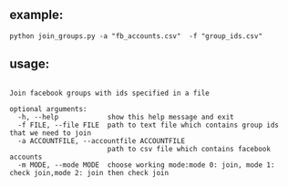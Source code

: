## example:

```
python join_groups.py -a "fb_accounts.csv"  -f "group_ids.csv"
```

## usage:

```usage: join_groups.py [-h] [-f FILE] [-a ACCOUNTFILE]

Join facebook groups with ids specified in a file

optional arguments:
  -h, --help            show this help message and exit
  -f FILE, --file FILE  path to text file which contains group ids that we need to join
  -a ACCOUNTFILE, --accountfile ACCOUNTFILE
                        path to csv file which contains facebook accounts
  -m MODE, --mode MODE  choose working mode:mode 0: join, mode 1: check join,mode 2: join then check join
```
